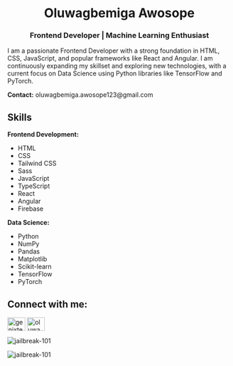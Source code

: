 <h1 align="center">Oluwagbemiga Awosope</h1>
<h3 align="center">Frontend Developer | Machine Learning Enthusiast</h3>

<p> I am a passionate Frontend Developer with a strong foundation in HTML, CSS, JavaScript, and popular frameworks like React and Angular. I am continuously expanding my skillset and exploring new technologies, with a current focus on Data Science using Python libraries like TensorFlow and PyTorch.</p>

<p><b>Contact:</b> oluwagbemiga.awosope123@gmail.com</p>

<h2 align="left">Skills</h2>

**Frontend Development:**

* HTML
* CSS
* Tailwind CSS
* Sass
* JavaScript
* TypeScript
* React
* Angular
* Firebase

**Data Science:**

* Python
* NumPy
* Pandas
* Matplotlib
* Scikit-learn
* TensorFlow
* PyTorch

<h2 align="left">Connect with me:</h2>

<p align="left">
  <a href="https://twitter.com/genixtech1" target="_blank"><img align="center" src="https://raw.githubusercontent.com/rahuldkjain/github-profile-readme-generator/master/src/images/icons/Social/twitter.svg" alt="genixtech1" height="30" width="40" /></a>
  <a href="https://www.linkedin.com/in/oluwagbemiga-awosope-58173a242/" target="_blank"><img align="center" src="https://raw.githubusercontent.com/rahuldkjain/github-profile-readme-generator/master/src/images/icons/Social/linked-in-alt.svg" alt="oluwagbemiga awosope" height="30" width="40" /></a>
  </p>

<!--
<h2 align="left">Additional Information</h2>

* You can include a link to your portfolio website here (if you have one).
* Consider removing the "Languages and Tools" section and integrate those icons within the "Skills" section for a cleaner look.
* The "github-readme-stats" and "github-readme-streak-stats" are optional.  They can be informative but some prefer a cleaner and more concise profile.

**Overall, this revised profile maintains a friendly tone while presenting your skills and experience in a professional manner.**
-->

<p><img align="center" src="https://github-readme-stats.vercel.app/api/top-langs?username=jailbreak-101&show_icons=true&locale=en&layout=compact" alt="jailbreak-101" /></p>

<p><img align="center" src="https://github-readme-streak-stats.herokuapp.com/?user=jailbreak-101&" alt="jailbreak-101" /></p>
